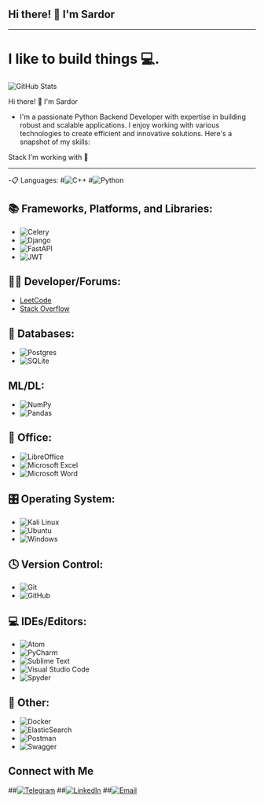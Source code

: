 ## Hi there! 👋 I'm Sardor
_____________________________________________________________________________________________________________________________________________________________________________________________________________________
#                                                         I like to build things 💻.

![GitHub Stats](https://github-readme-stats.vercel.app/api?username=SardorPyDew&count_private=true&show_icons=true&theme=react&border_radius=10)  

Hi there! 👋 I'm Sardor

- I'm a passionate Python Backend Developer with expertise in building robust and scalable applications. I enjoy working with various technologies to create efficient and innovative solutions. Here's a snapshot of my skills:
  
Stack I'm working with 💼
_____________________________________________________________________________________________________________________________________________________________________________________________________________________
-📋 Languages:
#![C++](https://img.shields.io/badge/C%2B%2B-00599C?style=flat-square&logo=c%2B%2B&logoColor=white)
#![Python](https://img.shields.io/badge/Python-3776AB?style=flat-square&logo=python&logoColor=white)

## 📚 Frameworks, Platforms, and Libraries:
- ![Celery](https://img.shields.io/badge/Celery-000000?style=flat-square&logo=celery&logoColor=white)
- ![Django](https://img.shields.io/badge/Django-092E20?style=flat-square&logo=django&logoColor=white)
- ![FastAPI](https://img.shields.io/badge/FastAPI-009688?style=flat-square&logo=fastapi&logoColor=white)
- ![JWT](https://img.shields.io/badge/JWT-000000?style=flat-square&logo=json-web-tokens&logoColor=white)

## 🧑‍💻 Developer/Forums:
- [LeetCode](https://leetcode.com/)
- [Stack Overflow](https://stackoverflow.com/)

## 💾 Databases:
- ![Postgres](https://img.shields.io/badge/Postgres-336791?style=flat-square&logo=postgresql&logoColor=white)
- ![SQLite](https://img.shields.io/badge/SQLite-003B57?style=flat-square&logo=sqlite&logoColor=white)

## ML/DL:
- ![NumPy](https://img.shields.io/badge/NumPy-013243?style=flat-square&logo=numpy&logoColor=white)
- ![Pandas](https://img.shields.io/badge/Pandas-150458?style=flat-square&logo=pandas&logoColor=white)

## 🏢 Office:
- ![LibreOffice](https://img.shields.io/badge/LibreOffice-18A303?style=flat-square&logo=libreoffice&logoColor=white)
- ![Microsoft Excel](https://img.shields.io/badge/Microsoft_Excel-217346?style=flat-square&logo=microsoft-excel&logoColor=white)
- ![Microsoft Word](https://img.shields.io/badge/Microsoft_Word-2B579A?style=flat-square&logo=microsoft-word&logoColor=white)

## 🎛️ Operating System:
- ![Kali Linux](https://img.shields.io/badge/Kali_Linux-557C8B?style=flat-square&logo=kali-linux&logoColor=white)
- ![Ubuntu](https://img.shields.io/badge/Ubuntu-E95420?style=flat-square&logo=ubuntu&logoColor=white)
- ![Windows](https://img.shields.io/badge/Windows-0078D6?style=flat-square&logo=windows&logoColor=white)

## 🕓 Version Control:
- ![Git](https://img.shields.io/badge/Git-F05032?style=flat-square&logo=git&logoColor=white)
- ![GitHub](https://img.shields.io/badge/GitHub-181717?style=flat-square&logo=github&logoColor=white)

## 💻 IDEs/Editors:
- ![Atom](https://img.shields.io/badge/Atom-66595C?style=flat-square&logo=atom&logoColor=white)
- ![PyCharm](https://img.shields.io/badge/PyCharm-000000?style=flat-square&logo=pycharm&logoColor=white)
- ![Sublime Text](https://img.shields.io/badge/Sublime_Text-FF5722?style=flat-square&logo=sublime-text&logoColor=white)
- ![Visual Studio Code](https://img.shields.io/badge/Visual_Studio_Code-007ACC?style=flat-square&logo=visual-studio-code&logoColor=white)
- ![Spyder](https://img.shields.io/badge/Spyder-009B77?style=flat-square&logo=spyder&logoColor=white)

## 🥅 Other:
- ![Docker](https://img.shields.io/badge/Docker-2496ED?style=flat-square&logo=docker&logoColor=white)
- ![ElasticSearch](https://img.shields.io/badge/ElasticSearch-005571?style=flat-square&logo=elasticsearch&logoColor=white)
- ![Postman](https://img.shields.io/badge/Postman-F76935?style=flat-square&logo=postman&logoColor=white)
- ![Swagger](https://img.shields.io/badge/Swagger-85EA2D?style=flat-square&logo=swagger&logoColor=white)

## Connect with Me
##[![Telegram](https://img.shields.io/badge/Telegram-26A5E4?style=flat-square&logo=telegram&logoColor=white)](https://t.me/Safaraliyev_S)  ##[![LinkedIn](https://img.shields.io/badge/LinkedIn-0077B5?style=flat-square&logo=linkedin&logoColor=white)](https://www.linkedin.com/in/sardor-safaraliyev-44374328b/)  ##[![Email](https://img.shields.io/badge/Email-EA4335?style=flat-square&logo=gmail&logoColor=white)](mailto:sardorsafaraliyev@icloud.com)



